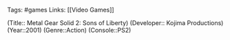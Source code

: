Tags: #games
Links: [[Video Games]]

(Title:: Metal Gear Solid 2: Sons of Liberty)
(Developer:: Kojima Productions)
(Year::2001)
(Genre::Action)
(Console::PS2)








